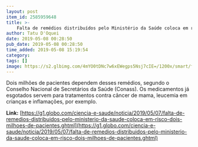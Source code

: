 ```yaml
---
layout: post
item_id: 2585959648
title: >-
    Falta de remédios distribuídos pelo Ministério da Saúde coloca em risco dois milhões de pacientes
author: Tatu D'Oquei
date: 2019-05-08 00:28:50
pub_date: 2019-05-08 00:28:50
time_added: 2019-05-08 15:19:54
category: 
tags: []
image: https://s2.glbimg.com/4mYO0tDNc7w6xEWegps5Nsj7cIE=/1200x/smart/filters:cover():strip_icc()/s03.video.glbimg.com/x720/7598298.jpg
---
```


Dois milhões de pacientes dependem desses remédios, segundo o Conselho Nacional de Secretários da Saúde (Conass). Os medicamentos já esgotados servem para tratamentos contra câncer de mama, leucemia em crianças e inflamações, por exemplo.

**Link:** [https://g1.globo.com/ciencia-e-saude/noticia/2019/05/07/falta-de-remedios-distribuidos-pelo-ministerio-da-saude-coloca-em-risco-dois-milhoes-de-pacientes.ghtml](https://g1.globo.com/ciencia-e-saude/noticia/2019/05/07/falta-de-remedios-distribuidos-pelo-ministerio-da-saude-coloca-em-risco-dois-milhoes-de-pacientes.ghtml)

